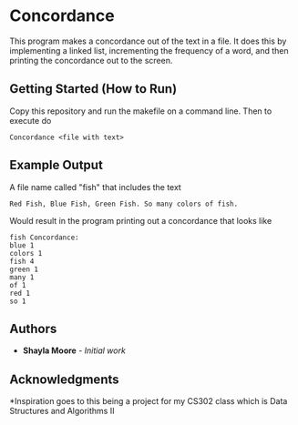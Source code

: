 # Concordance

This program makes a concordance out of the text in a file. It does this by implementing a linked list, incrementing the frequency of a word, and then printing the concordance out to the screen.

## Getting Started (How to Run)

Copy this repository and run the makefile on a command line. Then to execute do

```
Concordance <file with text>
```
## Example Output

A file name called "fish" that includes the text

```
Red Fish, Blue Fish, Green Fish. So many colors of fish.
```

Would result in the program printing out a concordance that looks like

```
fish Concordance:
blue 1
colors 1
fish 4
green 1
many 1
of 1
red 1
so 1
```

## Authors

* **Shayla Moore** - *Initial work*

## Acknowledgments

*Inspiration goes to this being a project for my CS302 class which is Data Structures and Algorithms II

